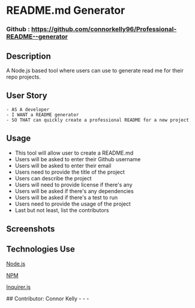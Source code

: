 # README.md Generator

### Github : https://github.com/connorkelly96/Professional-README--generator

## Description
A Node.js based tool where users can use to generate read me for their repo projects.
## User Story
```
- AS A developer
- I WANT a README generator
- SO THAT can quickly create a professional README for a new project
```
## Usage
- This tool will allow user to create a README.md
- Users will be asked to enter their Github username
- Users will be asked to enter their email
- Users need to provide the title of the project
- Users can describe the project
- Users will need to provide license if there's any
- Users will be asked if there's any dependencies
- Users will be asked if there's a test to run
- Users need to provide the usage of the project
- Last but not least, list the contributors

## Screenshots

## Technologies Use
<p><a href="https://nodejs.org/">Node.js</a></p>
<p><a href="https://www.npmjs.com/">NPM</a></p>
<p><a href="https://www.npmjs.com/package/inquirer">Inquirer.js</a></p>
## Contributor:
Connor Kelly 
- - -
